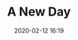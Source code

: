 ---
layout: post
title: A New Day
date: 2020-02-12 16:19
published: false
header_feature_image:
caption:
pinned: 
tags:    # use [tag1,tag2]
---